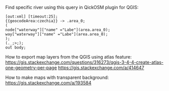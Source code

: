 Find specific river using this query in QickOSM plugin for QGIS:
```
[out:xml] [timeout:25];
{{geocodeArea:czechia}} -> .area_0;
(
node["waterway"]["name" ="Labe"](area.area_0);
way["waterway"]["name" ="Labe"](area.area_0);
);
(._;>;);
out body;
```

How to export map layers from the QGIS using atlas feature:
https://gis.stackexchange.com/questions/316273/qgis-3-4-4-create-atlas-one-geometry-per-page
https://gis.stackexchange.com/a/414647

How to make maps with transparent background:
https://gis.stackexchange.com/a/193584


